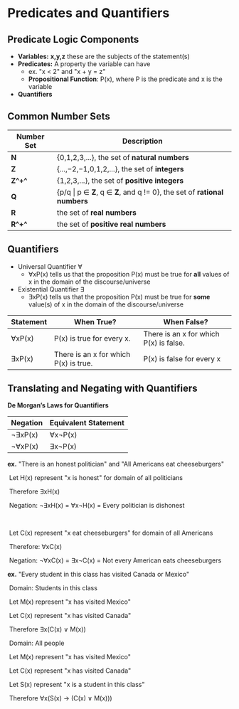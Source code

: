 # Predicates and Quantifiers

## Predicate Logic Components

* **Variables:** **x,y,z** these are the subjects of the statement(s)
* **Predicates:** A property the variable can have
  * ex. "x < 2" and "x + y = z"
  * **Propositional Function**: P(x), where P is the predicate and x is the variable
* **Quantifiers**



## Common Number Sets

| Number Set | Description                                                  |
| ---------- | ------------------------------------------------------------ |
| **N**      | {0,1,2,3,...}, the set of **natural numbers**                |
| **Z**      | {...,−2,−1,0,1,2,...}, the set of **integers**               |
| **Z^+^**   | {1,2,3,...}, the set of **positive integers**                |
| **Q**      | {p/q \| p ∈ **Z**, q ∈ **Z**, and q != 0}, the set of **rational numbers** |
| **R**      | the set of **real numbers**                                  |
| **R^+^**   | the set of **positive real numbers**                         |



## Quantifiers

* Universal Quantifier ∀
  * ∀xP(x) tells us that the proposition P(x) must be true for **all** values of x in the domain of the discourse/universe
* Existential Quantifier ∃
  * ∃xP(x) tells us that the proposition P(x) must be true for **some** value(s) of x in the domain of the discourse/universe

| Statement | When True?                            | When False?                            |
| --------- | ------------------------------------- | -------------------------------------- |
| ∀xP(x)    | P(x) is true for every x.             | There is an x for which P(x) is false. |
| ∃xP(x)    | There is an x for which P(x) is true. | P(x) is false for every x              |



## Translating and Negating with Quantifiers

**De Morgan’s Laws for Quantifiers**

| Negation | Equivalent Statement |
| -------- | -------------------- |
| ¬∃xP(x)  | ∀x¬P(x)              |
| ¬∀xP(x)  | ∃x¬P(x)              |

**ex.** "There is an honest politician" and "All Americans eat cheeseburgers"

​	Let H(x) represent "x is honest" for domain of all politicians

​	Therefore ∃xH(x)

​	Negation:  ¬∃xH(x) = ∀x¬H(x) = Every politician is dishonest

​	

​	Let C(x) represent "x eat cheeseburgers" for domain of all Americans

​	Therefore: ∀xC(x)

​	Negation:  ¬∀xC(x) = ∃x¬C(x) = Not every American eats cheeseburgers



**ex.** "Every student in this class has visited Canada or Mexico"

​	Domain: Students in this class

​	Let M(x) represent "x has visited Mexico"

​	Let C(x) represent "x has visited Canada"

​	Therefore ∃x(C(x)  ∨ M(x))

​	Domain: All people

​	Let M(x) represent "x has visited Mexico"

​	Let C(x) represent "x has visited Canada"

​	Let S(x) represent "x is a student in this class"

​	Therefore ∀x(S(x) → (C(x) ∨ M(x)))